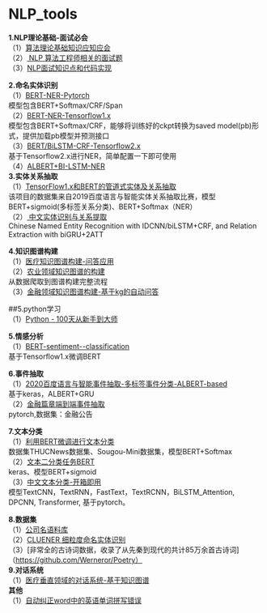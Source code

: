 # NLP_tools<br>

**1.NLP理论基础-面试必会<br>**
（1）[算法理论基础知识应知应会](https://github.com/sladesha/Reflection_Summary)<br>
（2）[ NLP 算法工程师相关的面试题](https://github.com/songyingxin/NLPer-Interview)<br>
（3）[NLP面试知识点和代码实现](https://github.com/NLP-LOVE/ML-NLP)<br>

**2.命名实体识别<br>**
（1）[BERT-NER-Pytorch](https://github.com/lonePatient/BERT-NER-Pytorch)<br>
模型包含BERT+Softmax/CRF/Span<br>
（2）[BERT-NER-Tensorflow1.x](https://github.com/broccolik/BERT-NER)<br>
模型包含BERT+Softmax/CRF，能够将训练好的ckpt转换为saved model(pb)形式，提供加载pb模型并预测接口<br>
（3）[BERT/BiLSTM-CRF-Tensorflow2.x](https://github.com/StanleyLsx/entity_extractor_by_ner)<br>
基于Tensorflow2.x进行NER，简单配置一下即可使用<br>
（4）[ALBERT+BI-LSTM-NER](https://github.com/percent4/ALBERT_NER_KERAS)<br>
**3.实体关系抽取<br>**
（1）[TensorFlow1.x和BERT的管道式实体及关系抽取](https://github.com/yuanxiaosc/Entity-Relation-Extraction)<br>
该项目的数据集来自2019百度语言与智能实体关系抽取比赛，模型BERT+sigmoid(多标签关系分类)、BERT+Softmax（NER）<br>
（2）[ 中文实体识别与关系提取](https://github.com/crownpku/Information-Extraction-Chinese)<br>
Chinese Named Entity Recognition with IDCNN/biLSTM+CRF, and Relation Extraction with biGRU+2ATT<br>


**4.知识图谱构建<br>**
（1）[医疗知识图谱构建-问答应用](https://github.com/liuhuanyong/QASystemOnMedicalKG)<br>
（2）[农业领域知识图谱的构建](https://github.com/zhangyqCS/KnowledgeGraph_Agriculture)<br>
从数据爬取到图谱构建完整流程<br>
（3）[金融领域知识图谱构建-基于kg的自动问答](https://github.com/shinezai/QASystemOnFinancialKG)<br>

##5.python学习<br>
（1）[Python - 100天从新手到大师](https://github.com/jackfrued/Python-100-Days)<br>

**5.情感分析**<br>
（1）[BERT-sentiment--classification](https://github.com/wangjiwu/BERT-sentiment--classification)<br>
基于Tensorflow1.x微调BERT<br>

**6.事件抽取**<br>
（1）[2020百度语言与智能事件抽取-多标签事件分类-ALBERT-based](https://github.com/percent4/multi-label-classification-4-event-type)<br>
基于keras，ALBERT+GRU<br>
（2）[金融篇章端到端事件抽取](https://github.com/dolphin-zs/Doc2EDAG)<br>
pytorch,数据集：金融公告<br>

**7.文本分类<br>**
（1）[利用BERT微调进行文本分类](https://github.com/percent4/bert_finetune_text_classification)<br>
数据集THUCNews数据集、Sougou-Mini数据集，模型BERT+Softmax<br>
（2）[文本二分类任务BERT](https://github.com/percent4/bert_doc_binary_classification)<br>
keras、模型BERT+sigmoid<br>
（3）[中文文本分类-开箱即用](https://github.com/649453932/Chinese-Text-Classification-Pytorch)<br>
模型TextCNN，TextRNN，FastText，TextRCNN，BiLSTM_Attention, DPCNN, Transformer, 基于pytorch。

**8.数据集**<br>
（1）[公司名语料库](https://github.com/wainshine/Company-Names-Corpus)<br>
（2）[CLUENER 细粒度命名实体识别](https://github.com/CLUEbenchmark/CLUENER2020)<br>
（3）[非常全的古诗词数据，收录了从先秦到现代的共计85万余首古诗词]（https://github.com/Werneror/Poetry）<br>
**9.对话系统**<br>
（1）[医疗垂直领域的对话系统-基于知识图谱](https://github.com/baiyang2464/chatbot-base-on-Knowledge-Graph)<br>
**其他**<br>
（1）[自动纠正word中的英语单词拼写错误](https://github.com/percent4/-word-)<br>

